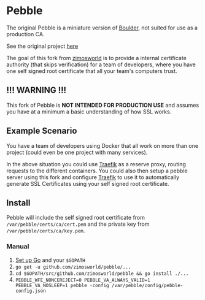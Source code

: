 # Pebble

The original Pebble is a miniature version of [Boulder](https://github.com/letsencrypt/boulder), not suited for use as a production CA.

See the original project [here](https://github.com/letsencrypt/pebble)

The goal of this fork from [zimosworld](https://github.com/zimosworld) is to provide a internal certificate authority (that skips verification) for a team of developers,
 where you have one self signed root certificate that all your team's computers trust.

## !!! WARNING !!!

This fork of Pebble is **NOT INTENDED FOR PRODUCTION USE** and assumes you have at a minimum a basic understanding of how SSL works.

## Example Scenario

You have a team of developers using Docker that all work on more than one project (could even be one project with many services).

In the above situation you could use [Traefik](https://traefik.io/) as a reserve proxy, routing requests to the different containers.
You could also then setup a pebble server using this fork and configure [Traefik](https://traefik.io/) to use it to automatically generate SSL Certificates using your self signed root certificate.

## Install

Pebble will include the self signed root certificate from `/var/pebble/certs/ca/cert.pem` and the private key from `/var/pebble/certs/ca/key.pem`.

### Manual

1. [Set up Go](https://golang.org/doc/install) and your `$GOPATH`
2. `go get -u github.com/zimosworld/pebble/...`
3. `cd $GOPATH/src/github.com/zimosworld/pebble && go install ./...`
4. `PEBBLE_WFE_NONCEREJECT=0 PEBBLE_VA_ALWAYS_VALID=1 PEBBLE_VA_NOSLEEP=1 pebble -config /var/pebble/config/pebble-config.json`
